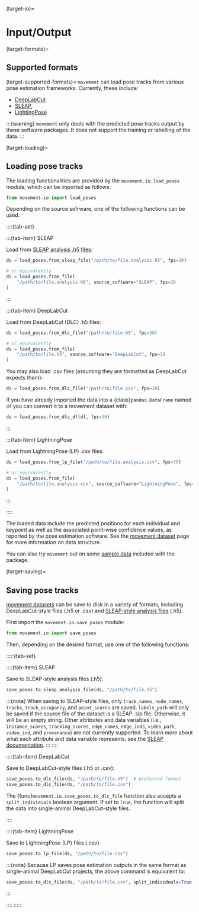 (target-io)=
# Input/Output

(target-formats)=
## Supported formats
(target-supported-formats)=
`movement` can load pose tracks from various pose estimation frameworks.
Currently, these include:
- [DeepLabCut](dlc:)
- [SLEAP](sleap:),
- [LightingPose](lp:)

:::{warning}
`movement` only deals with the predicted pose tracks output by these
software packages. It does not support the training or labelling of the data.
:::

(target-loading)=
## Loading pose tracks

The loading functionalities are provided by the
`movement.io.load_poses` module, which can be imported as follows:

```python
from movement.io import load_poses
```

Depending on the source sofrware, one of the following functions can be used.

::::{tab-set}

:::{tab-item} SLEAP

Load from [SLEAP analysis .h5 files](sleap:tutorials/analysis):
```python
ds = load_poses.from_sleap_file("/path/to/file.analysis.h5", fps=30)

# or equivalently
ds = load_poses.from_file(
    "/path/to/file.analysis.h5", source_software="SLEAP", fps=30
)
```
:::

:::{tab-item} DeepLabCut

Load from DeepLabCut (DLC) .h5 files:
```python
ds = load_poses.from_dlc_file("/path/to/file.h5", fps=30)

# or equivalently
ds = load_poses.from_file(
    "/path/to/file.h5", source_software="DeepLabCut", fps=30
)
```

You may also load .csv files
(assuming they are formatted as DeepLabCut expects them):
```python
ds = load_poses.from_dlc_file("/path/to/file.csv", fps=30)
```

If you have already imported the data into a {class}`pandas.DataFrame` named
`df` you can convert it to a movement dataset with:
```python
ds = load_poses.from_dlc_df(df, fps=30)
```
:::

:::{tab-item} LightningPose

Load from LightningPose (LP) .csv files:
```python
ds = load_poses.from_lp_file("/path/to/file.analysis.csv", fps=30)

# or equivalently
ds = load_poses.from_file(
    "/path/to/file.analysis.csv", source_software="LightningPose", fps=30
)
```
:::

::::

The loaded data include the predicted positions for each individual and
keypoint as well as the associated point-wise confidence values, as reported by
the pose estimation software. See the [movement dataset](target-dataset) page
for more information on data structure.

You can also try `movement` out on some [sample data](target-sample-data)
included with the package.

(target-saving)=
## Saving pose tracks
[movement datasets](target-dataset) can be save to disk in a variety of
formats, including DeepLabCut-style files (.h5 or .csv) and
[SLEAP-style analysis files](sleap:tutorials/analysis) (.h5).

First import the `movement.io.save_poses` module:

```python
from movement.io import save_poses
```

Then, depending on the desired format, use one of the following functions:

:::::{tab-set}

::::{tab-item} SLEAP

Save to SLEAP-style analysis files (.h5):
```python
save_poses.to_sleap_analysis_file(ds, "/path/to/file.h5")
```

:::{note}
When saving to SLEAP-style files, only `track_names`, `node_names`, `tracks`, `track_occupancy`,
and `point_scores` are saved. `labels_path` will only be saved if the source
file of the dataset is a SLEAP .slp file. Otherwise, it will be an empty string.
Other attributes and data variables
(i.e., `instance_scores`, `tracking_scores`, `edge_names`, `edge_inds`, `video_path`,
`video_ind`, and `provenance`) are not currently supported. To learn more about what
each attribute and data variable represents, see the
[SLEAP documentation](sleap:api/sleap.info.write_tracking_h5.html#module-sleap.info.write_tracking_h5).
:::
::::

::::{tab-item} DeepLabCut

Save to DeepLabCut-style files (.h5 or .csv):
```python
save_poses.to_dlc_file(ds, "/path/to/file.h5")  # preferred format
save_poses.to_dlc_file(ds, "/path/to/file.csv")
```

The {func}`movement.io.save_poses.to_dlc_file` function also accepts
a `split_individuals` boolean argument. If set to `True`, the function will
split the data into single-animal DeepLabCut-style files.

::::

::::{tab-item} LightningPose

Save to LightningPose (LP) files (.csv).
```python
save_poses.to_lp_file(ds, "/path/to/file.csv")
```
:::{note}
Because LP saves pose estimation outputs in the same format as single-animal
DeepLabCut projects, the above command is equivalent to:
```python
save_poses.to_dlc_file(ds, "/path/to/file.csv", split_individuals=True)
```
:::

::::
:::::
